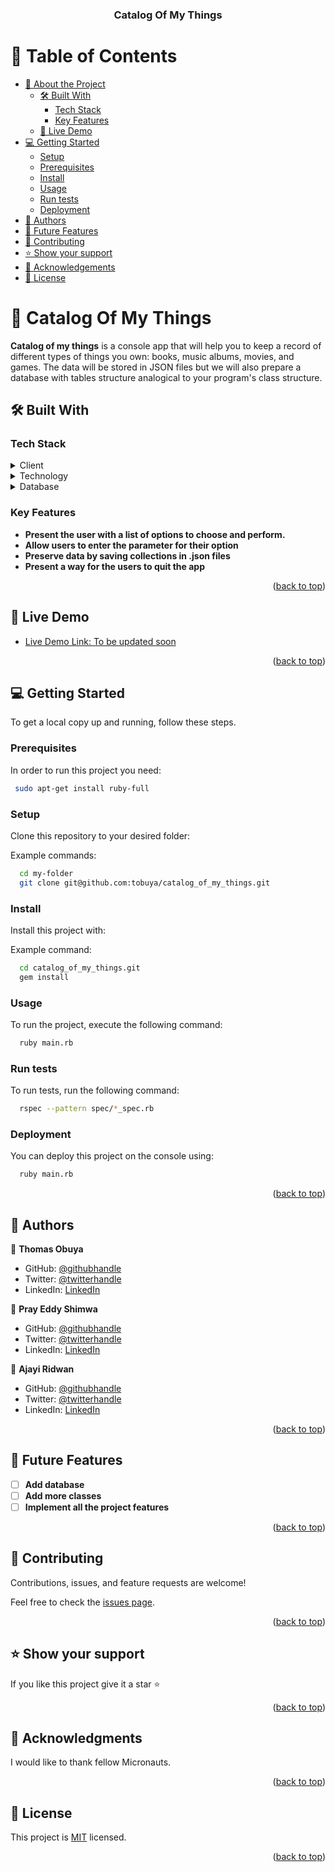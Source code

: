 <a name="readme-top"></a>


<div align="center">

  <h3><b>Catalog Of My Things</b></h3>

</div>

# 📗 Table of Contents

- [📖 About the Project](#about-project)
  - [🛠 Built With](#built-with)
    - [Tech Stack](#tech-stack)
    - [Key Features](#key-features)
  - [🚀 Live Demo](#live-demo)
- [💻 Getting Started](#getting-started)
  - [Setup](#setup)
  - [Prerequisites](#prerequisites)
  - [Install](#install)
  - [Usage](#usage)
  - [Run tests](#run-tests)
  - [Deployment](#triangular_flag_on_post-deployment)
- [👥 Authors](#authors)
- [🔭 Future Features](#future-features)
- [🤝 Contributing](#contributing)
- [⭐️ Show your support](#support)
- [🙏 Acknowledgements](#acknowledgements)
- [📝 License](#license)

<!-- PROJECT DESCRIPTION -->

# 📖 Catalog Of My Things <a name="about-project"></a>

**Catalog of my things** is a  console app that will help you to keep a record of different types of things you own: books, music albums, movies, and games. The data will be stored in JSON files but we will also prepare a database with tables structure analogical to your program's class structure.

## 🛠 Built With <a name="built-with"></a>

### Tech Stack <a name="tech-stack"></a>

<details>
  <summary>Client</summary>
  <ul>
    <li><a href="https://ruby-doc.org/">Ruby</a></li>
  </ul>
</details>

<details>
  <summary>Technology</summary>
  <ul>
    <li><a href="http://github.com/">GitHub</a></li>
  </ul>
</details>

<details>
<summary>Database</summary>
  <ul>
    <li><a href="https://www.postgresql.org/">PostgreSQL</a></li>
  </ul>
</details>

### Key Features <a name="key-features"></a>

- **Present the user with a list of options to choose and perform.**
- **Allow users to enter the parameter for their option**
- **Preserve data by saving collections in .json files**
- **Present a way for the users to quit the app**

<p align="right">(<a href="#readme-top">back to top</a>)</p>

## 🚀 Live Demo <a name="live-demo"></a>

- [Live Demo Link: To be updated soon](https://google.com)

<p align="right">(<a href="#readme-top">back to top</a>)</p>

<!-- GETTING STARTED -->

## 💻 Getting Started <a name="getting-started"></a>

To get a local copy up and running, follow these steps.

### Prerequisites

In order to run this project you need:


```sh
 sudo apt-get install ruby-full
```


### Setup

Clone this repository to your desired folder:

Example commands:

```sh
  cd my-folder
  git clone git@github.com:tobuya/catalog_of_my_things.git
```

### Install

Install this project with:

Example command:

```sh
  cd catalog_of_my_things.git
  gem install
```

### Usage

To run the project, execute the following command:


```sh
  ruby main.rb
```

### Run tests

To run tests, run the following command:

```sh
  rspec --pattern spec/*_spec.rb
```

### Deployment

You can deploy this project on the console using:

```sh
  ruby main.rb
```

<p align="right">(<a href="#readme-top">back to top</a>)</p>


## 👥 Authors <a name="authors"></a>

👤 **Thomas Obuya**

- GitHub: [@githubhandle](https://github.com/tobuya)
- Twitter: [@twitterhandle](https://twitter.com/MullerTheGreat1)
- LinkedIn: [LinkedIn](https://linkedin.com/in/tobuya/)

👤 **Pray Eddy Shimwa**

- GitHub: [@githubhandle](https://github.com/EddyShimwa)
- Twitter: [@twitterhandle](https://twitter.com/pray_eddy)
- LinkedIn: [LinkedIn](https://linkedin.com/in/pray-eddy-shimwa-18a6751b6/)

👤 **Ajayi Ridwan**

- GitHub: [@githubhandle](https://github.com/Ridwanullahi-code)
- Twitter: [@twitterhandle](https://twitter.com/Ridwanullahi22)
- LinkedIn: [LinkedIn](https://linkedin.com/in/ajayi-ridwan-2a1515199/)

<p align="right">(<a href="#readme-top">back to top</a>)</p>


## 🔭 Future Features <a name="future-features"></a>

- [ ] **Add database**
- [ ] **Add more classes**
- [ ] **Implement all the project features**

<p align="right">(<a href="#readme-top">back to top</a>)</p>

<!-- CONTRIBUTING -->

## 🤝 Contributing <a name="contributing"></a>

Contributions, issues, and feature requests are welcome!

Feel free to check the [issues page](https://github.com/tobuya/catalog_of_my_things/issues/).

<p align="right">(<a href="#readme-top">back to top</a>)</p>

<!-- SUPPORT -->

## ⭐️ Show your support <a name="support"></a>

If you like this project give it a star ⭐️

<p align="right">(<a href="#readme-top">back to top</a>)</p>

## 🙏 Acknowledgments <a name="acknowledgements"></a>

I would like to thank fellow Micronauts.

<p align="right">(<a href="#readme-top">back to top</a>)</p>

## 📝 License <a name="license"></a>

This project is [MIT](./LICENSE) licensed.

<p align="right">(<a href="#readme-top">back to top</a>)</p>
